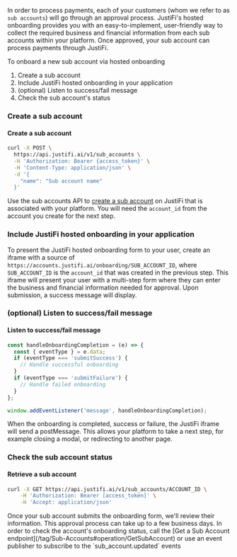 In order to process payments, each of your customers (whom we refer to as `sub accounts`) will go through an approval process. JustiFi's hosted onboarding provides you with an easy-to-implement, user-friendly way to collect the required business and financial information from each sub accounts within your platform. Once approved, your sub account can process payments through JustiFi.

To onboard a new sub account via hosted onboarding
1. Create a sub account
2. Include JustiFi hosted onboarding in your application
3. (optional) Listen to success/fail message
4. Check the sub account's status


### Create a sub account

#### Create a sub account
```sh
curl -X POST \
  https://api.justifi.ai/v1/sub_accounts \
  -H 'Authorization: Bearer {access_token}' \
  -H 'Content-Type: application/json' \
  -d '{
    "name": "Sub account name"
  }'
```

Use the sub accounts API to [create a sub account](/tag/Sub-Accounts#operation/CreateSubAccount) on JustiFi that is associated with your platform. You will need the `account_id` from the account you create for the next step.

### Include JustiFi hosted onboarding in your application
To present the JustiFi hosted onboarding form to your user, create an iframe with a source of `https://accounts.justifi.ai/onboarding/SUB_ACCOUNT_ID`, where `SUB_ACCOUNT_ID` is the `account_id` that was created in the previous step. This iframe will present your user with a multi-step form where they can enter the business and financial information needed for approval. Upon submission, a success message will display.

### (optional) Listen to success/fail message

#### Listen to success/fail message
```js
const handleOnboardingCompletion = (e) => {
  const { eventType } = e.data;
  if (eventType === 'submitSuccess') {
    // Handle successful onboarding
  }
  if (eventType === 'submitFailure') {
    // Handle failed onboarding
  }
};

window.addEventListener('message', handleOnboardingCompletion);
```

When the onboarding is completed, success or failure, the JustiFi iframe will send a postMessage. This allows your platform to take a next step, for example closing a modal, or redirecting to another page.

### Check the sub account status
<PullRight>

#### Retrieve a sub account
```sh
curl -X GET https://api.justifi.ai/v1/sub_accounts/ACCOUNT_ID \
    -H 'Authorization: Bearer [access_token]' \
    -H 'Accept: application/json'
```
</PullRight>
Once your sub account submits the onboarding form, we'll review their information. This approval process can take up to a few business days. In order to check the account's onboarding status, call the [Get a Sub Account endpoint](/tag/Sub-Accounts#operation/GetSubAccount) or use an event publisher to subscribe to the `sub_account.updated` events
